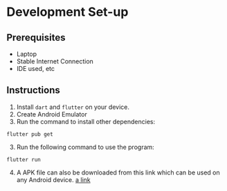 # Development Set-up
## Prerequisites
* Laptop
* Stable Internet Connection
* IDE used, etc
## Instructions
1. Install `dart` and `flutter` on your device.
2. Create Android Emulator 
3. Run the command to install other dependencies:
```
flutter pub get
```
3. Run the following command to use the program:
```
flutter run
```
4. A APK file can also be downloaded from this link which can be used on any Android device.
[a link](https://drive.google.com/file/d/1sUZVyRpA3IwG8RaZGRgxfn87SIBHlhVK/view?usp=sharing)
